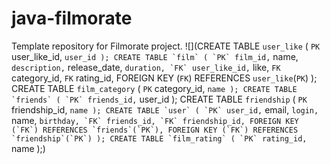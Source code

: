 # java-filmorate
Template repository for Filmorate project.
![](CREATE TABLE `user_like` ( `PK` user_like_id, `` user_id ); CREATE TABLE `film` ( `PK` film_id, `` name, `` description, `` release_date, `` duration, `FK` user_like_id, `` like, `FK` category_id, `FK` rating_id, FOREIGN KEY (`FK`) REFERENCES `user_like`(`PK`) ); CREATE TABLE `film_category` ( `PK` category_id, `` name ); CREATE TABLE `friends` ( `PK` friends_id, `` user_id ); CREATE TABLE `friendship` ( `PK` friendship_id, `` name ); CREATE TABLE `user` ( `PK` user_id, `` email, `` login, `` name, `` birthday, `FK` friends_id, `FK` friendship_id, FOREIGN KEY (`FK`) REFERENCES `friends`(`PK`), FOREIGN KEY (`FK`) REFERENCES `friendship`(`PK`) ); CREATE TABLE `film_rating` ( `PK` rating_id, `` name );)